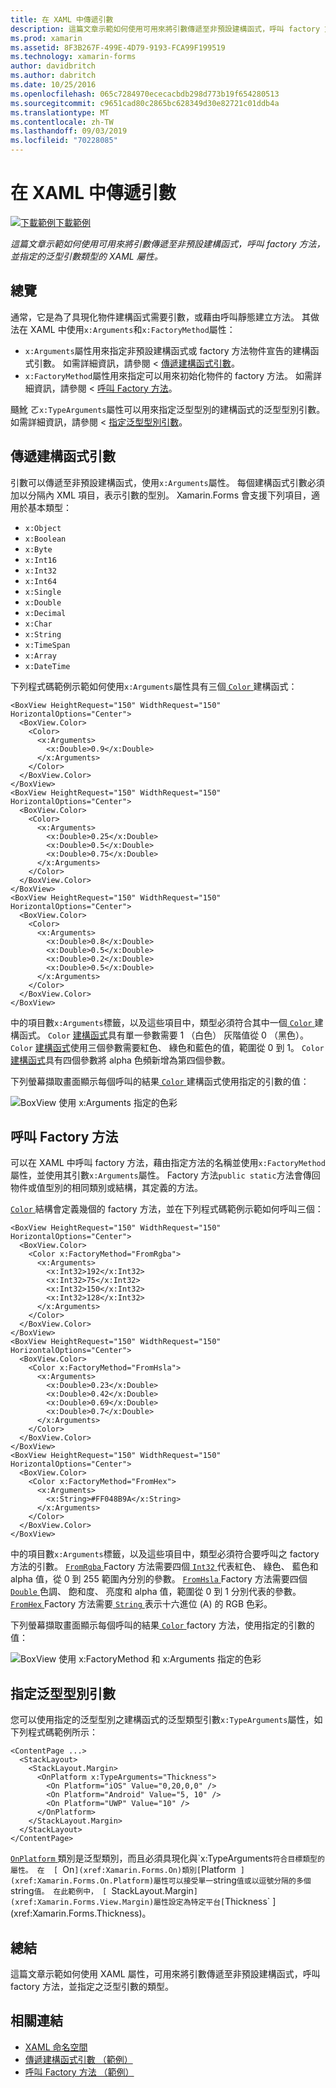 ```yaml
---
title: 在 XAML 中傳遞引數
description: 這篇文章示範如何使用可用來將引數傳遞至非預設建構函式，呼叫 factory 方法，並指定的泛型引數類型的 XAML 屬性。
ms.prod: xamarin
ms.assetid: 8F3B267F-499E-4D79-9193-FCA99F199519
ms.technology: xamarin-forms
author: davidbritch
ms.author: dabritch
ms.date: 10/25/2016
ms.openlocfilehash: 065c7284970ececacbdb298d773b19f654280513
ms.sourcegitcommit: c9651cad80c2865bc628349d30e82721c01ddb4a
ms.translationtype: MT
ms.contentlocale: zh-TW
ms.lasthandoff: 09/03/2019
ms.locfileid: "70228085"
---
```

# <a name="passing-arguments-in-xaml"></a>在 XAML 中傳遞引數

[![下載範例](~/media/shared/download.png)下載範例](https://docs.microsoft.com/samples/xamarin/xamarin-forms-samples/xaml-passingconstructorarguments)

_這篇文章示範如何使用可用來將引數傳遞至非預設建構函式，呼叫 factory 方法，並指定的泛型引數類型的 XAML 屬性。_

## <a name="overview"></a>總覽

通常，它是為了具現化物件建構函式需要引數，或藉由呼叫靜態建立方法。 其做法在 XAML 中使用`x:Arguments`和`x:FactoryMethod`屬性：

- `x:Arguments`屬性用來指定非預設建構函式或 factory 方法物件宣告的建構函式引數。 如需詳細資訊，請參閱 <<c0> [ 傳遞建構函式引數](#constructor_arguments)。
- `x:FactoryMethod`屬性用來指定可以用來初始化物件的 factory 方法。 如需詳細資訊，請參閱 <<c0> [ 呼叫 Factory 方法](#factory_methods)。

颾魤 ㄛ`x:TypeArguments`屬性可以用來指定泛型型別的建構函式的泛型型別引數。 如需詳細資訊，請參閱 <<c0> [ 指定泛型型別引數](#generic_type_arguments)。

<a name="constructor_arguments" />

## <a name="passing-constructor-arguments"></a>傳遞建構函式引數

引數可以傳遞至非預設建構函式，使用`x:Arguments`屬性。 每個建構函式引數必須加以分隔內 XML 項目，表示引數的型別。 Xamarin.Forms 會支援下列項目，適用於基本類型：

- `x:Object`
- `x:Boolean`
- `x:Byte`
- `x:Int16`
- `x:Int32`
- `x:Int64`
- `x:Single`
- `x:Double`
- `x:Decimal`
- `x:Char`
- `x:String`
- `x:TimeSpan`
- `x:Array`
- `x:DateTime`

下列程式碼範例示範如何使用`x:Arguments`屬性具有三個[ `Color` ](xref:Xamarin.Forms.Color)建構函式：

```xaml
<BoxView HeightRequest="150" WidthRequest="150" HorizontalOptions="Center">
  <BoxView.Color>
    <Color>
      <x:Arguments>
        <x:Double>0.9</x:Double>
      </x:Arguments>
    </Color>
  </BoxView.Color>
</BoxView>
<BoxView HeightRequest="150" WidthRequest="150" HorizontalOptions="Center">
  <BoxView.Color>
    <Color>
      <x:Arguments>
        <x:Double>0.25</x:Double>
        <x:Double>0.5</x:Double>
        <x:Double>0.75</x:Double>
      </x:Arguments>
    </Color>
  </BoxView.Color>
</BoxView>
<BoxView HeightRequest="150" WidthRequest="150" HorizontalOptions="Center">
  <BoxView.Color>
    <Color>
      <x:Arguments>
        <x:Double>0.8</x:Double>
        <x:Double>0.5</x:Double>
        <x:Double>0.2</x:Double>
        <x:Double>0.5</x:Double>
      </x:Arguments>
    </Color>
  </BoxView.Color>
</BoxView>
```

中的項目數`x:Arguments`標籤，以及這些項目中，類型必須符合其中一個[ `Color` ](xref:Xamarin.Forms.Color)建構函式。 `Color` [建構函式](xref:Xamarin.Forms.Color.%23ctor(System.Double))具有單一參數需要 1 （白色） 灰階值從 0 （黑色）。 `Color` [建構函式](xref:Xamarin.Forms.Color.%23ctor(System.Double,System.Double,System.Double))使用三個參數需要紅色、 綠色和藍色的值，範圍從 0 到 1。 `Color` [建構函式](xref:Xamarin.Forms.Color.%23ctor(System.Double,System.Double,System.Double,System.Double))具有四個參數將 alpha 色頻新增為第四個參數。

下列螢幕擷取畫面顯示每個呼叫的結果[ `Color` ](xref:Xamarin.Forms.Color)建構函式使用指定的引數的值：

![BoxView 使用 x:Arguments 指定的色彩](passing-arguments-images/passing-arguments.png)

<a name="factory_methods" />

## <a name="calling-factory-methods"></a>呼叫 Factory 方法

可以在 XAML 中呼叫 factory 方法，藉由指定方法的名稱並使用`x:FactoryMethod`屬性，並使用其引數`x:Arguments`屬性。 Factory 方法`public static`方法會傳回物件或值型別的相同類別或結構，其定義的方法。

[ `Color` ](xref:Xamarin.Forms.Color)結構會定義幾個的 factory 方法，並在下列程式碼範例示範如何呼叫三個：

```xaml
<BoxView HeightRequest="150" WidthRequest="150" HorizontalOptions="Center">
  <BoxView.Color>
    <Color x:FactoryMethod="FromRgba">
      <x:Arguments>
        <x:Int32>192</x:Int32>
        <x:Int32>75</x:Int32>
        <x:Int32>150</x:Int32>                        
        <x:Int32>128</x:Int32>
      </x:Arguments>
    </Color>
  </BoxView.Color>
</BoxView>
<BoxView HeightRequest="150" WidthRequest="150" HorizontalOptions="Center">
  <BoxView.Color>
    <Color x:FactoryMethod="FromHsla">
      <x:Arguments>
        <x:Double>0.23</x:Double>
        <x:Double>0.42</x:Double>
        <x:Double>0.69</x:Double>
        <x:Double>0.7</x:Double>
      </x:Arguments>
    </Color>
  </BoxView.Color>
</BoxView>
<BoxView HeightRequest="150" WidthRequest="150" HorizontalOptions="Center">
  <BoxView.Color>
    <Color x:FactoryMethod="FromHex">
      <x:Arguments>
        <x:String>#FF048B9A</x:String>
      </x:Arguments>
    </Color>
  </BoxView.Color>
</BoxView>
```

中的項目數`x:Arguments`標籤，以及這些項目中，類型必須符合要呼叫之 factory 方法的引數。 [ `FromRgba` ](xref:Xamarin.Forms.Color.FromRgba(System.Int32,System.Int32,System.Int32,System.Int32)) Factory 方法需要四個[ `Int32` ](https://docs.microsoft.com/dotnet/api/system.int32)代表紅色、 綠色、 藍色和 alpha 值，從 0 到 255 範圍內分別的參數。 [ `FromHsla` ](xref:Xamarin.Forms.Color.FromHsla(System.Double,System.Double,System.Double,System.Double)) Factory 方法需要四個[ `Double` ](https://docs.microsoft.com/dotnet/api/system.double)色調、 飽和度、 亮度和 alpha 值，範圍從 0 到 1 分別代表的參數。 [ `FromHex` ](xref:Xamarin.Forms.Color.FromHex(System.String)) Factory 方法需要[ `String` ](https://docs.microsoft.com/dotnet/api/system.string)表示十六進位 (A) 的 RGB 色彩。

下列螢幕擷取畫面顯示每個呼叫的結果[ `Color` ](xref:Xamarin.Forms.Color) factory 方法，使用指定的引數的值：

![BoxView 使用 x:FactoryMethod 和 x:Arguments 指定的色彩](passing-arguments-images/factory-methods.png)

<a name="generic_type_arguments" />

## <a name="specifying-a-generic-type-argument"></a>指定泛型型別引數

您可以使用指定的泛型型別之建構函式的泛型類型引數`x:TypeArguments`屬性，如下列程式碼範例所示：

```xaml
<ContentPage ...>
  <StackLayout>
    <StackLayout.Margin>
      <OnPlatform x:TypeArguments="Thickness">
        <On Platform="iOS" Value="0,20,0,0" />
        <On Platform="Android" Value="5, 10" />
        <On Platform="UWP" Value="10" />
      </OnPlatform>
    </StackLayout.Margin>
  </StackLayout>
</ContentPage>
```

[ `OnPlatform` ](xref:Xamarin.Forms.OnPlatform`1)類別是泛型類別，而且必須具現化與`x:TypeArguments`符合目標類型的屬性。 在  [ `On` ](xref:Xamarin.Forms.On)類別[ `Platform` ](xref:Xamarin.Forms.On.Platform)屬性可以接受單一`string`值或以逗號分隔的多個`string`值。 在此範例中， [ `StackLayout.Margin` ](xref:Xamarin.Forms.View.Margin)屬性設定為特定平台[ `Thickness` ](xref:Xamarin.Forms.Thickness)。

## <a name="summary"></a>總結

這篇文章示範如何使用 XAML 屬性，可用來將引數傳遞至非預設建構函式，呼叫 factory 方法，並指定之泛型引數的類型。


## <a name="related-links"></a>相關連結

- [XAML 命名空間](~/xamarin-forms/xaml/namespaces.md)
- [傳遞建構函式引數 （範例）](https://docs.microsoft.com/samples/xamarin/xamarin-forms-samples/xaml-passingconstructorarguments)
- [呼叫 Factory 方法 （範例）](https://docs.microsoft.com/samples/xamarin/xamarin-forms-samples/xaml-callingfactorymethods)
